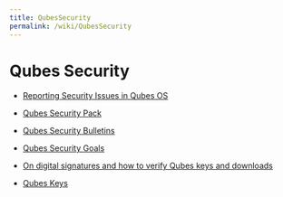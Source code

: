 ```yaml
---
title: QubesSecurity
permalink: /wiki/QubesSecurity
---
```


Qubes Security
==============

-   [Reporting Security Issues in Qubes OS](/wiki/SecurityPage)
-   [Qubes Security Pack](/wiki/SecurityPack)
-   [Qubes Security Bulletins](/wiki/SecurityBulletins)
-   [Qubes Security Goals](/wiki/SecurityGoals)
-   [On digital signatures and how to verify Qubes keys and downloads](/wiki/VerifyingSignatures)

-   [​Qubes Keys](http://keys.qubes-os.org/keys/)

